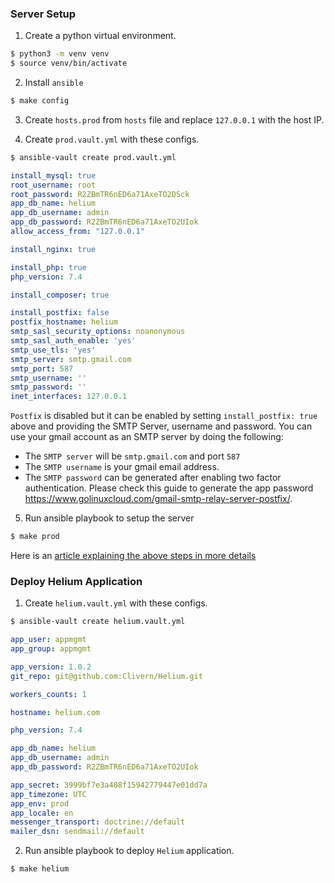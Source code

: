 ### Server Setup

1. Create a python virtual environment.

```zsh
$ python3 -m venv venv
$ source venv/bin/activate
```

2. Install `ansible`

```zsh
$ make config
```

3. Create `hosts.prod` from `hosts` file and replace `127.0.0.1` with the host IP.

4. Create `prod.vault.yml` with these configs.

```zsh
$ ansible-vault create prod.vault.yml
```

```yaml
install_mysql: true
root_username: root
root_password: R2ZBmTR6nED6a71AxeTO2DSck
app_db_name: helium
app_db_username: admin
app_db_password: R2ZBmTR6nED6a71AxeTO2UIok
allow_access_from: "127.0.0.1"

install_nginx: true

install_php: true
php_version: 7.4

install_composer: true

install_postfix: false
postfix_hostname: helium
smtp_sasl_security_options: noanonymous
smtp_sasl_auth_enable: 'yes'
smtp_use_tls: 'yes'
smtp_server: smtp.gmail.com
smtp_port: 587
smtp_username: ''
smtp_password: ''
inet_interfaces: 127.0.0.1
```

`Postfix` is disabled but it can be enabled by setting `install_postfix: true` above and providing the SMTP Server, username and password. You can use your gmail account as an SMTP server by doing the following:

- The `SMTP server` will be `smtp.gmail.com` and port `587`
- The `SMTP username` is your gmail email address.
- The `SMTP password` can be generated after enabling two factor authentication. Please check this guide to generate the app password https://www.golinuxcloud.com/gmail-smtp-relay-server-postfix/.

5. Run ansible playbook to setup the server

```zsh
$ make prod
```

Here is an [article explaining the above steps in more details](https://clivern.com/installing-nginx-mysql-php-on-ubuntu-22-04/)


### Deploy Helium Application

1. Create `helium.vault.yml` with these configs.

```zsh
$ ansible-vault create helium.vault.yml
```

```yaml
app_user: appmgmt
app_group: appmgmt

app_version: 1.0.2
git_repo: git@github.com:Clivern/Helium.git

workers_counts: 1

hostname: helium.com

php_version: 7.4

app_db_name: helium
app_db_username: admin
app_db_password: R2ZBmTR6nED6a71AxeTO2UIok

app_secret: 3999bf7e3a408f15942779447e01dd7a
app_timezone: UTC
app_env: prod
app_locale: en
messenger_transport: doctrine://default
mailer_dsn: sendmail://default
```

2. Run ansible playbook to deploy `Helium` application.

```zsh
$ make helium
```
